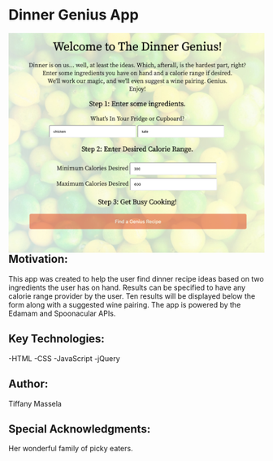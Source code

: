 Dinner Genius App
=================

<img src="Dinner Genius App Screen Shot.jpg"
     alt="Screenshot"
     style="float: left; margin-right: 10px;" /> 

Motivation:  
------------
This app was created to help the user find dinner recipe ideas based on two ingredients the user has on hand.  Results can be specified to have any calorie range provider by the user.  Ten results will be displayed below the form along with a suggested wine pairing.  The app is powered by the Edamam and Spoonacular APIs. 

Key Technologies:  
----------------
-HTML
-CSS
-JavaScript
-jQuery  

Author:
----------------
Tiffany Massela

Special Acknowledgments:
------------------------
Her wonderful family of picky eaters.